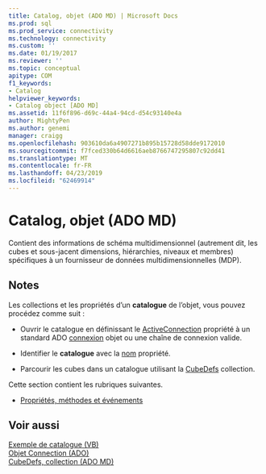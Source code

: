 ```yaml
---
title: Catalog, objet (ADO MD) | Microsoft Docs
ms.prod: sql
ms.prod_service: connectivity
ms.technology: connectivity
ms.custom: ''
ms.date: 01/19/2017
ms.reviewer: ''
ms.topic: conceptual
apitype: COM
f1_keywords:
- Catalog
helpviewer_keywords:
- Catalog object [ADO MD]
ms.assetid: 11f6f896-d69c-44a4-94cd-d54c93140e4a
author: MightyPen
ms.author: genemi
manager: craigg
ms.openlocfilehash: 903610da6a4907271b895b15728d58dde9172010
ms.sourcegitcommit: f7fced330b64d6616aeb8766747295807c92dd41
ms.translationtype: MT
ms.contentlocale: fr-FR
ms.lasthandoff: 04/23/2019
ms.locfileid: "62469914"
---
```

# <a name="catalog-object-ado-md"></a>Catalog, objet (ADO MD)
Contient des informations de schéma multidimensionnel (autrement dit, les cubes et sous-jacent dimensions, hiérarchies, niveaux et membres) spécifiques à un fournisseur de données multidimensionnelles (MDP).  
  
## <a name="remarks"></a>Notes  
 Les collections et les propriétés d’un **catalogue** de l’objet, vous pouvez procédez comme suit :  
  
-   Ouvrir le catalogue en définissant le [ActiveConnection](../../../ado/reference/ado-md-api/activeconnection-property-ado-md.md) propriété à un standard ADO [connexion](../../../ado/reference/ado-api/connection-object-ado.md) objet ou une chaîne de connexion valide.  
  
-   Identifier le **catalogue** avec la [nom](../../../ado/reference/ado-md-api/name-property-ado-md.md) propriété.  
  
-   Parcourir les cubes dans un catalogue utilisant la [CubeDefs](../../../ado/reference/ado-md-api/cubedefs-collection-ado-md.md) collection.  
  
 Cette section contient les rubriques suivantes.  
  
-   [Propriétés, méthodes et événements](../../../ado/reference/ado-md-api/catalog-object-properties-methods-and-events-ado-md.md)  
  
## <a name="see-also"></a>Voir aussi  
 [Exemple de catalogue (VB)](../../../ado/reference/ado-md-api/catalog-example-vb.md)   
 [Objet Connection (ADO)](../../../ado/reference/ado-api/connection-object-ado.md)   
 [CubeDefs, collection (ADO MD)](../../../ado/reference/ado-md-api/cubedefs-collection-ado-md.md)
